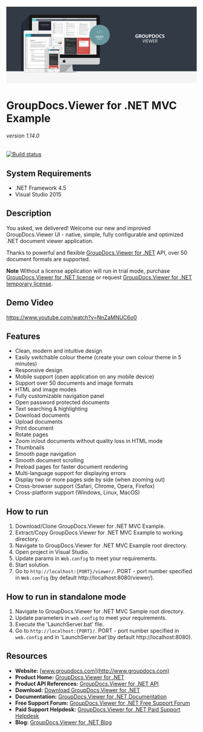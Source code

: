 ![Alt text](https://raw.githubusercontent.com/groupdocs-viewer/groupdocs-viewer.github.io/master/resources/image/banner.png "GroupDocs.Viewer")
# GroupDocs.Viewer for .NET MVC Example
###### version 1.14.0

[![Build status](https://ci.appveyor.com/api/projects/status/6an4msspo1lh4two/branch/master?svg=true)](https://ci.appveyor.com/project/egorovpavel/groupdocs-viewer-for-net-mvc/branch/master)


## System Requirements
- .NET Framework 4.5
- Visual Studio 2015


## Description
You asked, we delivered!
Welcome our new and improved GroupDocs.Viewer UI - native, simple, fully configurable and optimized .NET document viewer application.

Thanks to powerful and flexible [GroupDocs.Viewer for .NET](https://products.groupdocs.com/viewer/net) API, over 50 document formats are supported.

**Note** Without a license application will run in trial mode, purchase [GroupDocs.Viewer for .NET license](https://purchase.groupdocs.com/order-online-step-1-of-8.aspx) or request [GroupDocs.Viewer for .NET temporary license](https://purchase.groupdocs.com/temporary-license).


## Demo Video
https://www.youtube.com/watch?v=NnZaMNUC6o0


## Features
- Clean, modern and intuitive design
- Easily switchable colour theme (create your own colour theme in 5 minutes)
- Responsive design
- Mobile support (open application on any mobile device)
- Support over 50 documents and image formats
- HTML and image modes
- Fully customizable navigation panel
- Open password protected documents
- Text searching & highlighting
- Download documents
- Upload documents
- Print document
- Rotate pages
- Zoom in/out documents without quality loss in HTML mode
- Thumbnails
- Smooth page navigation
- Smooth document scrolling
- Preload pages for faster document rendering
- Multi-language support for displaying errors
- Display two or more pages side by side (when zooming out)
- Cross-browser support (Safari, Chrome, Opera, Firefox)
- Cross-platform support (Windows, Linux, MacOS)


## How to run
1. Download/Clone GroupDocs.Viewer for .NET MVC Example.
2. Extract/Copy GroupDocs.Viewer for .NET MVC Example to working directory.
3. Navigate to GroupDocs.Viewer for .NET MVC Example root directory.
4. Open project in Visual Studio.
5. Update params in `Web.config` to meet your requirements.
6. Start solution.
7. Go to `http://localhost:{PORT}/viewer/`.
PORT - port number specified in `Web.config` (by default http://localhost:8080/viewer/).

## How to run in standalone mode
1. Navigate to GroupDocs.Viewer for .NET MVC Sample root directory.
2. Update parameters in `web.config` to meet your requirements.
3. Execute the 'LaunchServer.bat' file.
4. Go to `http://localhost:{PORT}/`.
PORT - port number specified in `web.config` and in 'LaunchServer.bat'(by default http://localhost:8080).

## Resources
- **Website:** [www.groupdocs.com](http://www.groupdocs.com)
- **Product Home:** [GroupDocs.Viewer for .NET](https://products.groupdocs.com/viewer/net)
- **Product API References:** [GroupDocs.Viewer for .NET API](https://apireference.groupdocs.com/net/viewer)
- **Download:** [Download GroupDocs.Viewer for .NET](http://downloads.groupdocs.com/viewer/net)
- **Documentation:** [GroupDocs.Viewer for .NET Documentation](https://docs.groupdocs.com/display/viewernet/Home)
- **Free Support Forum:** [GroupDocs.Viewer for .NET Free Support Forum](https://forum.groupdocs.com/c/viewer)
- **Paid Support Helpdesk:** [GroupDocs.Viewer for .NET Paid Support Helpdesk](https://helpdesk.groupdocs.com)
- **Blog:** [GroupDocs.Viewer for .NET Blog](https://blog.groupdocs.com/category/groupdocs-viewer-product-family/)
